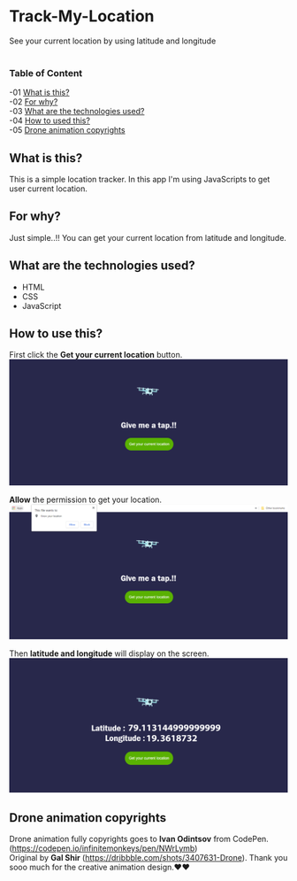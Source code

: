 # Track-My-Location
See your current location by using latitude and longitude<br><br>

### Table of Content
-01 [What is this?](#What)</br>
-02 [For why?](#why)</br>
-03 [What are the technologies used?](#technologies)</br>
-04 [How to used this?](#How)</br>
-05 [Drone animation copyrights](#Drone)</br>


## What is this?<a name="What"/>
This is a simple location tracker. In this app I'm using JavaScripts to get user current location.<br>

## For why?<a name="why"/>
Just simple..!! You can get your current location from latitude and longitude.<br>

## What are the technologies used?<a name="technologies"/>
- HTML
- CSS
- JavaScript

## How to use this?<a name="How"/>

First click the **Get your current location** button.<br>
<img src="img/a.PNG">

**Allow** the permission to get your location.<br>
<img src="img/b.PNG">

Then **latitude and longitude** will display on the screen.<br>
<img src="img/c.PNG">

## Drone animation copyrights<a name="Drone"/>
Drone animation fully copyrights goes to **Ivan Odintsov** from CodePen. (https://codepen.io/infinitemonkeys/pen/NWrLymb)<br>
Original by **Gal Shir** (https://dribbble.com/shots/3407631-Drone). 
Thank you sooo much for the creative animation design.❤️❤️
